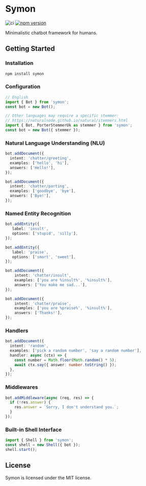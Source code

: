 # Symon

![ci][ci-url]
[![npm version][npm-badge]][npm-url]

Minimalistic chatbot framework for humans.

## Getting Started

<!-- prettier-ignore-start -->

### Installation
```bash
npm install symon
```

###  Configuration

```typescript
// English 
import { Bot } from 'symon';
const bot = new Bot();

// Other languages may require a specific stemmer:
// https://naturalnode.github.io/natural/stemmers.html
import { Bot, PorterStemmerUk as stemmer } from 'symon';
const bot = new Bot({ stemmer });
```

### Natural Language Understanding (NLU)

```typescript
bot.addDocument({
  intent: 'chatter/greeting',
  examples: ['hello', 'hi'],
  answers: ['Hello!'],
});

bot.addDocument({
  intent: 'chatter/parting',
  examples: ['goodbye', 'bye'],
  answers: ['Bye!'],
});
```

### Named Entity Recognition

```typescript
bot.addEntity({
   label: 'insult',
   options: ['stupid', 'silly'],
});

bot.addEntity({
   label: 'praise',
   options: ['smart', 'sweet'],
});

bot.addDocument({
    intent: 'chatter/insult',
    examples: ['you are %insult%', '%insult%'],
    answers: ['You make me sad...'],
});

bot.addDocument({
    intent: 'chatter/praise',
    examples: ['you are %praise%', '%insult%'],
    answers: ['Thanks!'],
});
```

### Handlers

```typescript
bot.addDocument({
  intent: 'random',
  examples: ['pick a random number', 'say a random number'],
  handler: async (ctx) => {
    const number = Math.floor(Math.random() * 5);
    await ctx.say({ answer: number.toString() });
  },
});
```

### Middlewares

```typescript
bot.addMiddleware(async (req, res) => {
  if (!res.answer) {
    res.answer = `Sorry, I don't understand you.`;
  }
});
```

### Built-in Shell Interface

```typescript
import { Shell } from 'symon';
const shell = new Shell({ bot });
shell.start();
```

<!-- prettier-ignore-end -->

## License

Symon is licensed under the MIT license.

[ci-url]: https://github.com/sweetpalma/symon/actions/workflows/main.yml/badge.svg
[npm-badge]: https://badge.fury.io/js/symon.svg
[npm-url]: https://badge.fury.io/js/symon
